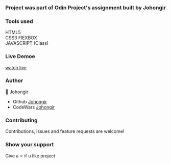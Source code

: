 ### Project was part of Odin Project's assignment built by Johongir


### Tools used 
HTML5 \
CSS3 FlEXBOX \
JAVASCRIPT (Class)


### Live Demoe
[watch live](https://johongirr.github.io/restaurant-page)


### Author
:man: Johongir 
* Github [Johongir](https://github.com/Johongirr)
* CodeWars [Johongir](https://www.codewars.com/users/Johongirmdmdmd?refreshed=true)


### Contributing
Contributions, issues and feature requests are welcome!


### Show your support
Give a :star: if u like project
